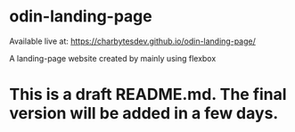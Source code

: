 # odin-landing-page

Available live at: https://charbytesdev.github.io/odin-landing-page/

A landing-page website created by mainly using flexbox

# This is a draft README.md. The final version will be added in a few days.
